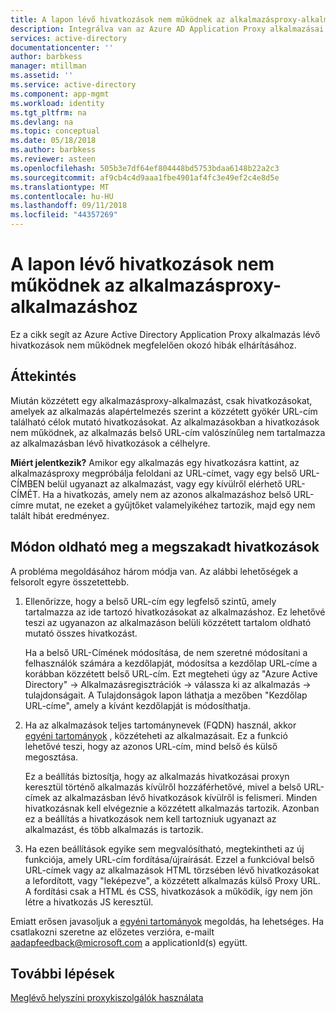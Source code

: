 ```yaml
---
title: A lapon lévő hivatkozások nem működnek az alkalmazásproxy-alkalmazáshoz |} A Microsoft Docs
description: Integrálva van az Azure AD Application Proxy alkalmazásai lévő megszakadt hivatkozások kapcsolatos problémák elhárítása
services: active-directory
documentationcenter: ''
author: barbkess
manager: mtillman
ms.assetid: ''
ms.service: active-directory
ms.component: app-mgmt
ms.workload: identity
ms.tgt_pltfrm: na
ms.devlang: na
ms.topic: conceptual
ms.date: 05/18/2018
ms.author: barbkess
ms.reviewer: asteen
ms.openlocfilehash: 505b3e7df64ef804448bd5753bdaa6148b22a2c3
ms.sourcegitcommit: af9cb4c4d9aaa1fbe4901af4fc3e49ef2c4e8d5e
ms.translationtype: MT
ms.contentlocale: hu-HU
ms.lasthandoff: 09/11/2018
ms.locfileid: "44357269"
---
```

# <a name="links-on-the-page-dont-work-for-an-application-proxy-application"></a>A lapon lévő hivatkozások nem működnek az alkalmazásproxy-alkalmazáshoz

Ez a cikk segít az Azure Active Directory Application Proxy alkalmazás lévő hivatkozások nem működnek megfelelően okozó hibák elhárításához.

## <a name="overview"></a>Áttekintés 
Miután közzétett egy alkalmazásproxy-alkalmazást, csak hivatkozásokat, amelyek az alkalmazás alapértelmezés szerint a közzétett gyökér URL-cím található célok mutató hivatkozásokat. Az alkalmazásokban a hivatkozások nem működnek, az alkalmazás belső URL-cím valószínűleg nem tartalmazza az alkalmazásban lévő hivatkozások a célhelyre.

**Miért jelentkezik?** Amikor egy alkalmazás egy hivatkozásra kattint, az alkalmazásproxy megpróbálja feloldani az URL-címet, vagy egy belső URL-CÍMBEN belül ugyanazt az alkalmazást, vagy egy kívülről elérhető URL-CÍMÉT. Ha a hivatkozás, amely nem az azonos alkalmazáshoz belső URL-címre mutat, ne ezeket a gyűjtőket valamelyikéhez tartozik, majd egy nem talált hibát eredményez.

## <a name="ways-you-can-resolve-broken-links"></a>Módon oldható meg a megszakadt hivatkozások

A probléma megoldásához három módja van. Az alábbi lehetőségek a felsorolt egyre összetettebb.

1.  Ellenőrizze, hogy a belső URL-cím egy legfelső szintű, amely tartalmazza az ide tartozó hivatkozásokat az alkalmazáshoz. Ez lehetővé teszi az ugyanazon az alkalmazáson belüli közzétett tartalom oldható mutató összes hivatkozást.

    Ha a belső URL-Címének módosítása, de nem szeretné módosítani a felhasználók számára a kezdőlapját, módosítsa a kezdőlap URL-címe a korábban közzétett belső URL-cím. Ezt megteheti úgy az "Azure Active Directory" -&gt; Alkalmazásregisztrációk -&gt; válassza ki az alkalmazás -&gt; tulajdonságait. A Tulajdonságok lapon láthatja a mezőben "Kezdőlap URL-címe", amely a kívánt kezdőlapját is módosíthatja.

2.  Ha az alkalmazások teljes tartománynevek (FQDN) használ, akkor [egyéni tartományok](application-proxy-configure-custom-domain.md) , közzéteheti az alkalmazásait. Ez a funkció lehetővé teszi, hogy az azonos URL-cím, mind belső és külső megosztása.

    Ez a beállítás biztosítja, hogy az alkalmazás hivatkozásai proxyn keresztül történő alkalmazás kívülről hozzáférhetővé, mivel a belső URL-címek az alkalmazásban lévő hivatkozások kívülről is felismeri. Minden hivatkozásnak kell elvégeznie a közzétett alkalmazás tartozik. Azonban ez a beállítás a hivatkozások nem kell tartozniuk ugyanazt az alkalmazást, és több alkalmazás is tartozik.

3.  Ha ezen beállítások egyike sem megvalósítható, megtekintheti az új funkciója, amely URL-cím fordítása/újraírását. Ezzel a funkcióval belső URL-címek vagy az alkalmazások HTML törzsében lévő hivatkozásokat a lefordított, vagy "leképezve", a közzétett alkalmazás külső Proxy URL. A fordítási csak a HTML és CSS, hivatkozások a működik, így nem jön létre a hivatkozás JS keresztül. 

Emiatt erősen javasoljuk a [egyéni tartományok](application-proxy-configure-custom-domain.md) megoldás, ha lehetséges. Ha csatlakozni szeretne az előzetes verzióra, e-mailt <aadapfeedback@microsoft.com> a applicationId(s) együtt.

## <a name="next-steps"></a>További lépések
[Meglévő helyszíni proxykiszolgálók használata](application-proxy-configure-connectors-with-proxy-servers.md)

